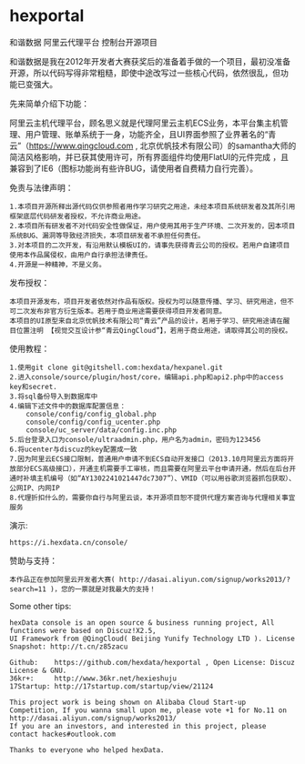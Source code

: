hexportal
=========

和谐数据 阿里云代理平台 控制台开源项目


和谐数据是我在2012年开发者大赛获奖后的准备着手做的一个项目，最初没准备开源，所以代码写得非常粗糙，即使中途改写过一些核心代码，依然很乱，但功
能已变强大。

先来简单介绍下功能：

  阿里云主机代理平台，顾名思义就是代理阿里云主机ECS业务，本平台集主机管理、用户管理、账单系统于一身，功能齐全，且UI界面参照了业界著名的“青
  云”（https://www.qingcloud.com , 北京优帆技术有限公司）的samantha大师的简洁风格影响，并已获其使用许可，所有界面组件均使用FlatUI的元件完成
  ，且兼容到了IE6（图标功能尚有些许BUG，请使用者自费精力自行完善）。

  
免责与法律声明：

    1.本项目开源所释出源代码仅供参照者用作学习研究之用途，未经本项目系统研发者及其所引用框架底层代码研发者授权，不允许商业用途。
    2.本项目所有研发者不对代码安全性做保证，用户使用其用于生产环境、二次开发的，因本项目系统BUG、漏洞等导致经济损失，本项目研发者不承担任何责任。
    3.对本项目的二次开发，有沿用默认模板UI的，请事先获得青云公司的授权。若用户自建项目使用本作品属侵权，由用户自行承担法律责任。
    4.开源是一种精神，不是义务。


发布授权：

    本项目开源发布，项目开发者依然对作品有版权。授权为可以随意传播、学习、研究用途，但不可二次发布非官方衍生版本。若用于商业用途需要获得项目开发者同意。
    本项目的UI原型来自北京优帆技术有限公司“青云”产品的设计，若用于学习、研究用途请在醒目位置注明 【视觉交互设计参“青云QingCloud”】，若用于商业用途，请取得其公司的授权。



使用教程：

    1.使用git clone git@gitshell.com:hexdata/hexpanel.git
    2.进入console/source/plugin/host/core，编辑api.php和api2.php中的access key和secret.
    3.将sql备份导入到数据库中
    4.编辑下述文件中的数据库配置信息：
        console/config/config_global.php
        console/config/config_ucenter.php
        console/uc_server/data/config.inc.php
    5.后台登录入口为console/ultraadmin.php，用户名为admin，密码为123456
    6.将ucenter与discuz的key配置成一致
    7.因为阿里云ECS接口限制，普通用户申请不到ECS自动开发接口（2013.10月阿里云方面将开放部分ECS高级接口），开通主机需要手工审核，而且需要在阿里云平台申请开通，然后在后台开通时补填主机编号（如“AY1302241021447dc7307”）、VMID（可以用谷歌浏览器抓包获取）、公网IP、内网IP
    8.代理折扣什么的，需要你自行与阿里云谈，本开源项目恕不提供代理方案咨询与代理相关事宜服务


演示:

    https://i.hexdata.cn/console/

赞助与支持：

    本作品正在参加阿里云开发者大赛( http://dasai.aliyun.com/signup/works2013/?search=11 )，您的一票就是对我最大的支持！

Some other tips:

    hexData console is an open source & business running project, All functions were based on Discuz!X2.5,
    UI Framework from @QingCloud( Beijing Yunify Technology LTD ). License Snapshot: http://t.cn/z85zacu

    Github:    https://github.com/hexdata/hexportal , Open License: Discuz License & GNU.
    36kr+:     http://www.36kr.net/hexieshuju
    17Startup: http://17startup.com/startup/view/21124

    This project work is being shown on Alibaba Cloud Start-up Competition, If you wanna small upon me, please vote +1 for No.11 on http://dasai.aliyun.com/signup/works2013/
    If you are an investors, and interested in this project, please contact hackes#outlook.com

    Thanks to everyone who helped hexData.

